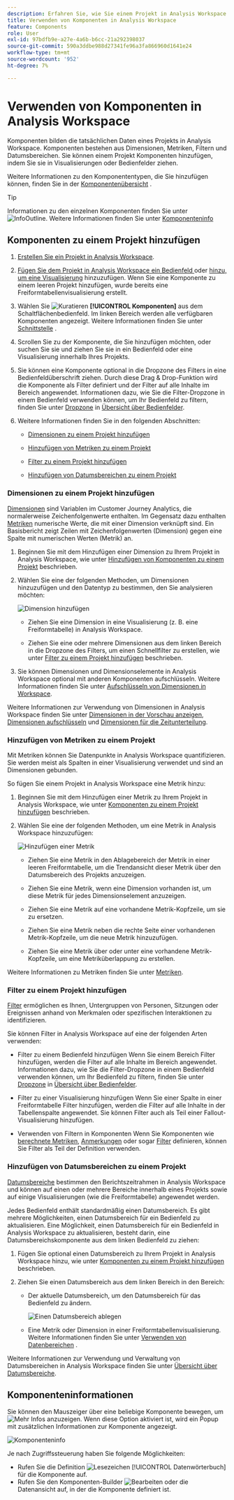 ```yaml
---
description: Erfahren Sie, wie Sie einem Projekt in Analysis Workspace Komponenten hinzufügen.
title: Verwenden von Komponenten in Analysis Workspace
feature: Components
role: User
exl-id: 97bdfb9e-a27e-4a6b-b6cc-21a292398037
source-git-commit: 590a3ddbe988d27341fe96a3fa866960d1641e24
workflow-type: tm+mt
source-wordcount: '952'
ht-degree: 7%

---
```


# Verwenden von Komponenten in Analysis Workspace

Komponenten bilden die tatsächlichen Daten eines Projekts in Analysis Workspace. Komponenten bestehen aus Dimensionen, Metriken, Filtern und Datumsbereichen. Sie können einem Projekt Komponenten hinzufügen, indem Sie sie in Visualisierungen oder Bedienfelder ziehen.

Weitere Informationen zu den Komponententypen, die Sie hinzufügen können, finden Sie in der [Komponentenübersicht](/help/components/overview.md) .

>[!TIP]
>
>Informationen zu den einzelnen Komponenten finden Sie unter ![InfoOutline](/help/assets/icons/InfoOutline.svg). Weitere Informationen finden Sie unter [Komponenteninfo](#component-info)

## Komponenten zu einem Projekt hinzufügen

1. [Erstellen Sie ein Projekt in Analysis Workspace](/help/analysis-workspace/build-workspace-project/create-projects.md).

1. [Fügen Sie dem Projekt in Analysis Workspace ein Bedienfeld ](/help/analysis-workspace/c-panels/panels.md#create-a-panel) oder [ hinzu, um eine Visualisierung](/help/analysis-workspace/visualizations/freeform-analysis-visualizations.md#add-visualizations-to-a-panel) hinzuzufügen. Wenn Sie eine Komponente zu einem leeren Projekt hinzufügen, wurde bereits eine Freiformtabellenvisualisierung erstellt.

1. Wählen Sie ![Kuratieren](/help/assets/icons/Curate.svg) **[!UICONTROL Komponenten]** aus dem Schaltflächenbedienfeld. Im linken Bereich werden alle verfügbaren Komponenten angezeigt. Weitere Informationen finden Sie unter [Schnittstelle](/help/analysis-workspace/home.md#interface) .

1. Scrollen Sie zu der Komponente, die Sie hinzufügen möchten, oder suchen Sie sie und ziehen Sie sie in ein Bedienfeld oder eine Visualisierung innerhalb Ihres Projekts.

1. Sie können eine Komponente optional in die Dropzone des Filters in eine Bedienfeldüberschrift ziehen. Durch diese Drag &amp; Drop-Funktion wird die Komponente als Filter definiert und der Filter auf alle Inhalte im Bereich angewendet.
Informationen dazu, wie Sie die Filter-Dropzone in einem Bedienfeld verwenden können, um Ihr Bedienfeld zu filtern, finden Sie unter [Dropzone](/help/analysis-workspace/c-panels/panels.md#drop-zone) in [Übersicht über Bedienfelder](/help/analysis-workspace/c-panels/panels.md).

1. Weitere Informationen finden Sie in den folgenden Abschnitten:

   * [Dimensionen zu einem Projekt hinzufügen](#add-dimensions-to-a-project)

   * [Hinzufügen von Metriken zu einem Projekt](#add-metrics-to-a-project)

   * [Filter zu einem Projekt hinzufügen](#add-filters-to-a-project)

   * [Hinzufügen von Datumsbereichen zu einem Projekt](#add-date-ranges-to-a-project)

### Dimensionen zu einem Projekt hinzufügen

[Dimensionen](/help/components/dimensions/overview.md) sind Variablen im Customer Journey Analytics, die normalerweise Zeichenfolgenwerte enthalten. Im Gegensatz dazu enthalten [Metriken](/help/components/calc-metrics/calc-metr-overview.md) numerische Werte, die mit einer Dimension verknüpft sind. Ein Basisbericht zeigt Zeilen mit Zeichenfolgenwerten (Dimension) gegen eine Spalte mit numerischen Werten (Metrik) an.

1. Beginnen Sie mit dem Hinzufügen einer Dimension zu Ihrem Projekt in Analysis Workspace, wie unter [Hinzufügen von Komponenten zu einem Projekt](#add-components-to-a-project) beschrieben.

1. Wählen Sie eine der folgenden Methoden, um Dimensionen hinzuzufügen und den Datentyp zu bestimmen, den Sie analysieren möchten:

   ![Dimension hinzufügen](/help/components/assets/add-dimension.gif)

   * Ziehen Sie eine Dimension in eine Visualisierung (z. B. eine Freiformtabelle) in Analysis Workspace.

   * Ziehen Sie eine oder mehrere Dimensionen aus dem linken Bereich in die Dropzone des Filters, um einen Schnellfilter zu erstellen, wie unter [Filter zu einem Projekt hinzufügen](#add-filters-to-a-project) beschrieben.

1. Sie können Dimensionen und Dimensionselemente in Analysis Workspace optional mit anderen Komponenten aufschlüsseln. Weitere Informationen finden Sie unter [Aufschlüsseln von Dimensionen in Workspace](/help/components/dimensions/t-breakdown-fa.md).

Weitere Informationen zur Verwendung von Dimensionen in Analysis Workspace finden Sie unter [Dimensionen in der Vorschau anzeigen](/help/components/dimensions/view-dimensions.md), [Dimensionen aufschlüsseln](/help/components/dimensions/t-breakdown-fa.md) und [Dimensionen für die Zeitunterteilung](/help/components/dimensions/time-parting-dimensions.md).

### Hinzufügen von Metriken zu einem Projekt

Mit Metriken können Sie Datenpunkte in Analysis Workspace quantifizieren. Sie werden meist als Spalten in einer Visualisierung verwendet und sind an Dimensionen gebunden.

So fügen Sie einem Projekt in Analysis Workspace eine Metrik hinzu:

1. Beginnen Sie mit dem Hinzufügen einer Metrik zu Ihrem Projekt in Analysis Workspace, wie unter [Komponenten zu einem Projekt hinzufügen](#add-components-to-a-project) beschrieben.



1. Wählen Sie eine der folgenden Methoden, um eine Metrik in Analysis Workspace hinzuzufügen:

   ![Hinzufügen einer Metrik](/help/components/assets/add-metric.gif)

   * Ziehen Sie eine Metrik in den Ablagebereich der Metrik in einer leeren Freiformtabelle, um die Trendansicht dieser Metrik über den Datumsbereich des Projekts anzuzeigen.

   * Ziehen Sie eine Metrik, wenn eine Dimension vorhanden ist, um diese Metrik für jedes Dimensionselement anzuzeigen.

   * Ziehen Sie eine Metrik auf eine vorhandene Metrik-Kopfzeile, um sie zu ersetzen.

   * Ziehen Sie eine Metrik neben die rechte Seite einer vorhandenen Metrik-Kopfzeile, um die neue Metrik hinzuzufügen.

   * Ziehen Sie eine Metrik über oder unter eine vorhandene Metrik-Kopfzeile, um eine Metriküberlappung zu erstellen.


Weitere Informationen zu Metriken finden Sie unter [Metriken](/help/components/apply-create-metrics.md).

### Filter zu einem Projekt hinzufügen

[Filter](/help/components/filters/filters-overview.md) ermöglichen es Ihnen, Untergruppen von Personen, Sitzungen oder Ereignissen anhand von Merkmalen oder spezifischen Interaktionen zu identifizieren.

Sie können Filter in Analysis Workspace auf eine der folgenden Arten verwenden:

* Filter zu einem Bedienfeld hinzufügen
Wenn Sie einem Bereich Filter hinzufügen, werden die Filter auf alle Inhalte im Bereich angewendet.
Informationen dazu, wie Sie die Filter-Dropzone in einem Bedienfeld verwenden können, um Ihr Bedienfeld zu filtern, finden Sie unter [Dropzone](/help/analysis-workspace/c-panels/panels.md#drop-zone) in [Übersicht über Bedienfelder](/help/analysis-workspace/c-panels/panels.md).

* Filter zu einer Visualisierung hinzufügen
Wenn Sie einer Spalte in einer Freiformtabelle Filter hinzufügen, werden die Filter auf alle Inhalte in der Tabellenspalte angewendet. Sie können Filter auch als Teil einer Fallout-Visualisierung hinzufügen.

* Verwenden von Filtern in Komponenten
Wenn Sie Komponenten wie [berechnete Metriken](/help/components/calc-metrics/cm-workflow/metrics-with-segments.md), [Anmerkungen](/help/components/annotations/create-annotations.md#annotation-builder) oder sogar [Filter](/help/components/filters/filter-builder.md) definieren, können Sie Filter als Teil der Definition verwenden.


### Hinzufügen von Datumsbereichen zu einem Projekt

[Datumsbereiche](/help/components/date-ranges/overview.md) bestimmen den Berichtszeitrahmen in Analysis Workspace und können auf einen oder mehrere Bereiche innerhalb eines Projekts sowie auf einige Visualisierungen (wie die Freiformtabelle) angewendet werden.

Jedes Bedienfeld enthält standardmäßig einen Datumsbereich. Es gibt mehrere Möglichkeiten, einen Datumsbereich für ein Bedienfeld zu aktualisieren. Eine Möglichkeit, einen Datumsbereich für ein Bedienfeld in Analysis Workspace zu aktualisieren, besteht darin, eine Datumsbereichskomponente aus dem linken Bedienfeld zu ziehen:

1. Fügen Sie optional einen Datumsbereich zu Ihrem Projekt in Analysis Workspace hinzu, wie unter [Komponenten zu einem Projekt hinzufügen](#add-components-to-a-project) beschrieben.

1. Ziehen Sie einen Datumsbereich aus dem linken Bereich in den Bereich:

   * Der aktuelle Datumsbereich, um den Datumsbereich für das Bedienfeld zu ändern.

     ![Einen Datumsbereich ablegen](assets/add-date-range.gif)

   * Eine Metrik oder Dimension in einer Freiformtabellenvisualisierung. Weitere Informationen finden Sie unter [Verwenden von Datenbereichen](/help/components/date-ranges/overview.md#use-date-ranges) .

Weitere Informationen zur Verwendung und Verwaltung von Datumsbereichen in Analysis Workspace finden Sie unter [Übersicht über Datumsbereiche](/help/components/date-ranges/overview.md).

## Komponenteninformationen

Sie können den Mauszeiger über eine beliebige Komponente bewegen, um ![Mehr Infos](/help/assets/icons/InfoOutline.svg) anzuzeigen. Wenn diese Option aktiviert ist, wird ein Popup mit zusätzlichen Informationen zur Komponente angezeigt.

![Komponenteninfo](assets/component-info.png)

Je nach Zugriffssteuerung haben Sie folgende Möglichkeiten:

* Rufen Sie die Definition ![Lesezeichen](/help/assets/icons/Bookmark.svg) [!UICONTROL Datenwörterbuch] für die Komponente auf.
* Rufen Sie den Komponenten-Builder ![Bearbeiten](/help/assets/icons/Edit.svg) oder die Datenansicht auf, in der die Komponente definiert ist.
